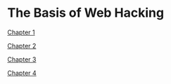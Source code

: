 # The Basis of Web Hacking

[Chapter 1](./Chapter_1.md)

[Chapter 2](./Chapter_2.md)

[Chapter 3](./Chapter_3.md)

[Chapter 4](./Chapter_4.md)
